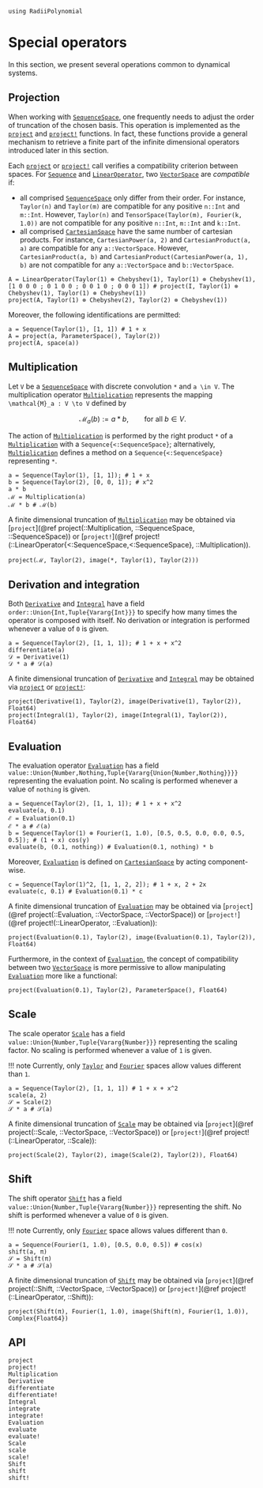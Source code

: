 ```@setup special_operators
using RadiiPolynomial
```

# Special operators

In this section, we present several operations common to dynamical systems.

## Projection

When working with [`SequenceSpace`](@ref), one frequently needs to adjust the order of truncation of the chosen basis. This operation is implemented as the [`project`](@ref) and [`project!`](@ref) functions. In fact, these functions provide a general mechanism to retrieve a finite part of the infinite dimensional operators introduced later in this section.

Each [`project`](@ref) or [`project!`](@ref) call verifies a compatibility criterion between spaces. For [`Sequence`](@ref) and [`LinearOperator`](@ref), two [`VectorSpace`](@ref) are *compatible* if:
- all comprised [`SequenceSpace`](@ref) only differ from their order. For instance, `Taylor(n)` and `Taylor(m)` are compatible for any positive `n::Int` and `m::Int`. However, `Taylor(n)` and `TensorSpace(Taylor(m), Fourier(k, 1.0))` are not compatible for any positive `n::Int`, `m::Int` and `k::Int`.
- all comprised [`CartesianSpace`](@ref) have the same number of cartesian products. For instance, `CartesianPower(a, 2)` and `CartesianProduct(a, a)` are compatible for any `a::VectorSpace`. However, `CartesianProduct(a, b)` and `CartesianProduct(CartesianPower(a, 1), b)` are not compatible for any `a::VectorSpace` and `b::VectorSpace`.

```@repl special_operators
A = LinearOperator(Taylor(1) ⊗ Chebyshev(1), Taylor(1) ⊗ Chebyshev(1), [1 0 0 0 ; 0 1 0 0 ; 0 0 1 0 ; 0 0 0 1]) # project(I, Taylor(1) ⊗ Chebyshev(1), Taylor(1) ⊗ Chebyshev(1))
project(A, Taylor(1) ⊗ Chebyshev(2), Taylor(2) ⊗ Chebyshev(1))
```

Moreover, the following identifications are permitted:

```@repl special_operators
a = Sequence(Taylor(1), [1, 1]) # 1 + x
A = project(a, ParameterSpace(), Taylor(2))
project(A, space(a))
```

## Multiplication

Let ``V`` be a [`SequenceSpace`](@ref) with discrete convolution ``*`` and ``a \in V``. The multiplication operator [`Multiplication`](@ref) represents the mapping ``\mathcal{M}_a : V \to V`` defined by

```math
\mathcal{M}_a (b) := a * b, \qquad \text{for all } b \in V.
```

The action of [`Multiplication`](@ref) is performed by the right product `*` of a [`Multiplication`](@ref) with a `Sequence{<:SequenceSpace}`; alternatively, [`Multiplication`](@ref) defines a method on a `Sequence{<:SequenceSpace}` representing `*`.

```@repl special_operators
a = Sequence(Taylor(1), [1, 1]); # 1 + x
b = Sequence(Taylor(2), [0, 0, 1]); # x^2
a * b
ℳ = Multiplication(a)
ℳ * b # ℳ(b)
```

A finite dimensional truncation of [`Multiplication`](@ref) may be obtained via [`project`](@ref project(::Multiplication, ::SequenceSpace, ::SequenceSpace)) or [`project!`](@ref project!(::LinearOperator{<:SequenceSpace,<:SequenceSpace}, ::Multiplication)).

```@repl special_operators
project(ℳ, Taylor(2), image(*, Taylor(1), Taylor(2)))
```

## Derivation and integration

Both [`Derivative`](@ref) and [`Integral`](@ref) have a field `order::Union{Int,Tuple{Vararg{Int}}}` to specify how many times the operator is composed with itself. No derivation or integration is performed whenever a value of `0` is given.

```@repl special_operators
a = Sequence(Taylor(2), [1, 1, 1]); # 1 + x + x^2
differentiate(a)
𝒟 = Derivative(1)
𝒟 * a # 𝒟(a)
```

A finite dimensional truncation of [`Derivative`](@ref) and [`Integral`](@ref) may be obtained via [`project`](@ref) or [`project!`](@ref):

```@repl special_operators
project(Derivative(1), Taylor(2), image(Derivative(1), Taylor(2)), Float64)
project(Integral(1), Taylor(2), image(Integral(1), Taylor(2)), Float64)
```

## Evaluation

The evaluation operator [`Evaluation`](@ref) has a field `value::Union{Number,Nothing,Tuple{Vararg{Union{Number,Nothing}}}}` representing the evaluation point. No scaling is performed whenever a value of `nothing` is given.

```@repl special_operators
a = Sequence(Taylor(2), [1, 1, 1]); # 1 + x + x^2
evaluate(a, 0.1)
ℰ = Evaluation(0.1)
ℰ * a # ℰ(a)
b = Sequence(Taylor(1) ⊗ Fourier(1, 1.0), [0.5, 0.5, 0.0, 0.0, 0.5, 0.5]); # (1 + x) cos(y)
evaluate(b, (0.1, nothing)) # Evaluation(0.1, nothing) * b
```

Moreover, [`Evaluation`](@ref) is defined on [`CartesianSpace`](@ref) by acting component-wise.

```@repl special_operators
c = Sequence(Taylor(1)^2, [1, 1, 2, 2]); # 1 + x, 2 + 2x
evaluate(c, 0.1) # Evaluation(0.1) * c
```

A finite dimensional truncation of [`Evaluation`](@ref) may be obtained via [`project`](@ref project(::Evaluation, ::VectorSpace, ::VectorSpace)) or [`project!`](@ref project!(::LinearOperator, ::Evaluation)):

```@repl special_operators
project(Evaluation(0.1), Taylor(2), image(Evaluation(0.1), Taylor(2)), Float64)
```

Furthermore, in the context of [`Evaluation`](@ref), the concept of compatibility between two [`VectorSpace`](@ref) is more permissive to allow manipulating [`Evaluation`](@ref) more like a functional:

```@repl special_operators
project(Evaluation(0.1), Taylor(2), ParameterSpace(), Float64)
```

## Scale

The scale operator [`Scale`](@ref) has a field `value::Union{Number,Tuple{Vararg{Number}}}` representing the scaling factor. No scaling is performed whenever a value of `1` is given.

!!! note
    Currently, only [`Taylor`](@ref) and [`Fourier`](@ref) spaces allow values different than `1`.

```@repl special_operators
a = Sequence(Taylor(2), [1, 1, 1]) # 1 + x + x^2
scale(a, 2)
𝒮 = Scale(2)
𝒮 * a # 𝒮(a)
```

A finite dimensional truncation of [`Scale`](@ref) may be obtained via [`project`](@ref project(::Scale, ::VectorSpace, ::VectorSpace)) or [`project!`](@ref project!(::LinearOperator, ::Scale)):

```@repl special_operators
project(Scale(2), Taylor(2), image(Scale(2), Taylor(2)), Float64)
```

## Shift

The shift operator [`Shift`](@ref) has a field `value::Union{Number,Tuple{Vararg{Number}}}` representing the shift. No shift is performed whenever a value of `0` is given.

!!! note
    Currently, only [`Fourier`](@ref) space allows values different than `0`.

```@repl special_operators
a = Sequence(Fourier(1, 1.0), [0.5, 0.0, 0.5]) # cos(x)
shift(a, π)
𝒮 = Shift(π)
𝒮 * a # 𝒮(a)
```

A finite dimensional truncation of [`Shift`](@ref) may be obtained via [`project`](@ref project(::Shift, ::VectorSpace, ::VectorSpace)) or [`project!`](@ref project!(::LinearOperator, ::Shift)):

```@repl special_operators
project(Shift(π), Fourier(1, 1.0), image(Shift(π), Fourier(1, 1.0)), Complex{Float64})
```

## API

```@docs
project
project!
Multiplication
Derivative
differentiate
differentiate!
Integral
integrate
integrate!
Evaluation
evaluate
evaluate!
Scale
scale
scale!
Shift
shift
shift!
```
